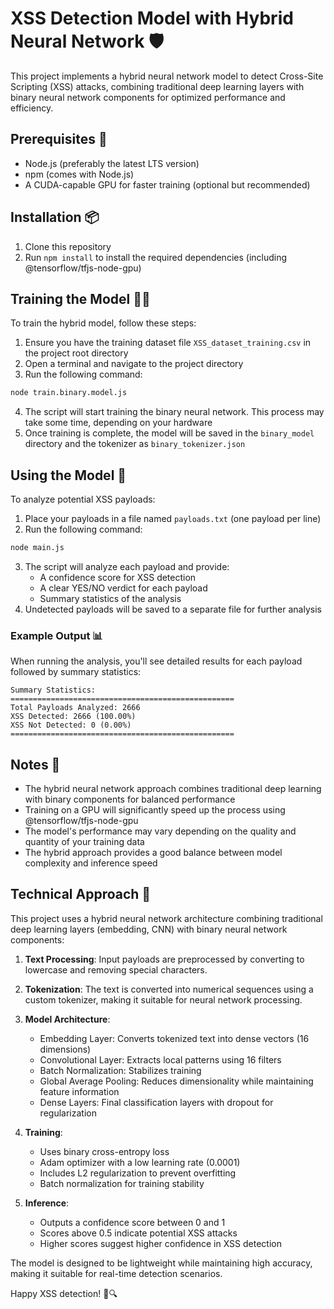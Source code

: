 # XSS Detection Model with Hybrid Neural Network 🛡️

This project implements a hybrid neural network model to detect Cross-Site Scripting (XSS) attacks, combining traditional deep learning layers with binary neural network components for optimized performance and efficiency.

## Prerequisites 🚀

- Node.js (preferably the latest LTS version)
- npm (comes with Node.js)
- A CUDA-capable GPU for faster training (optional but recommended)

## Installation 📦

1. Clone this repository
2. Run `npm install` to install the required dependencies (including @tensorflow/tfjs-node-gpu)

## Training the Model 🏋️‍♀️

To train the hybrid model, follow these steps:

1. Ensure you have the training dataset file `XSS_dataset_training.csv` in the project root directory
2. Open a terminal and navigate to the project directory
3. Run the following command:

```sh
node train.binary.model.js
```

4. The script will start training the binary neural network. This process may take some time, depending on your hardware
5. Once training is complete, the model will be saved in the `binary_model` directory and the tokenizer as `binary_tokenizer.json`

## Using the Model 🧪

To analyze potential XSS payloads:

1. Place your payloads in a file named `payloads.txt` (one payload per line)
2. Run the following command:

```sh
node main.js
```

3. The script will analyze each payload and provide:
   - A confidence score for XSS detection
   - A clear YES/NO verdict for each payload
   - Summary statistics of the analysis
4. Undetected payloads will be saved to a separate file for further analysis

### Example Output 📊

When running the analysis, you'll see detailed results for each payload followed by summary statistics:

```
Summary Statistics:
==================================================
Total Payloads Analyzed: 2666
XSS Detected: 2666 (100.00%)
XSS Not Detected: 0 (0.00%)
==================================================
```

## Notes 📝

- The hybrid neural network approach combines traditional deep learning with binary components for balanced performance
- Training on a GPU will significantly speed up the process using @tensorflow/tfjs-node-gpu
- The model's performance may vary depending on the quality and quantity of your training data
- The hybrid approach provides a good balance between model complexity and inference speed

## Technical Approach 🧠

This project uses a hybrid neural network architecture combining traditional deep learning layers (embedding, CNN) with binary neural network components:

1. **Text Processing**: Input payloads are preprocessed by converting to lowercase and removing special characters.

2. **Tokenization**: The text is converted into numerical sequences using a custom tokenizer, making it suitable for neural network processing.

3. **Model Architecture**:
   - Embedding Layer: Converts tokenized text into dense vectors (16 dimensions)
   - Convolutional Layer: Extracts local patterns using 16 filters
   - Batch Normalization: Stabilizes training
   - Global Average Pooling: Reduces dimensionality while maintaining feature information
   - Dense Layers: Final classification layers with dropout for regularization

4. **Training**:
   - Uses binary cross-entropy loss
   - Adam optimizer with a low learning rate (0.0001)
   - Includes L2 regularization to prevent overfitting
   - Batch normalization for training stability

5. **Inference**:
   - Outputs a confidence score between 0 and 1
   - Scores above 0.5 indicate potential XSS attacks
   - Higher scores suggest higher confidence in XSS detection

The model is designed to be lightweight while maintaining high accuracy, making it suitable for real-time detection scenarios.

Happy XSS detection! 🎉🔍
